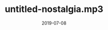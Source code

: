 --- 
layout: sheets-layout
title: "untitled-nostalgia.mp3"
date: 2019-07-08
categories: original-works
permalink: ":categories/:year/:month/:day/:title"
pdf-link: untitled-nostalgia-mp3.pdf
pdf-lyric: "#"
yt-link: "#"
muse-link: "#"
---